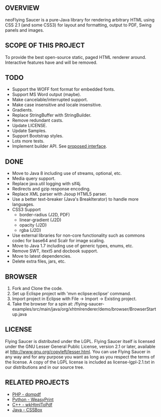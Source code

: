 OVERVIEW
--------
neoFlying Saucer is a pure-Java library for rendering arbitrary HTML 
using CSS 2.1 (and some CSS3) for layout and formatting, output to PDF, Swing panels
and images.

SCOPE OF THIS PROJECT
---------------------
To provide the best open-source static, paged HTML renderer around. Interactive features have and will be removed.

TODO
----
+ Support the WOFF font format for embedded fonts.
+ Support MS Word output (maybe).
+ Make cancelable/interrupted support.
+ Make case insensitive and locale insensitive.
+ Gradients.
+ Replace StringBuffer with StringBuilder.
+ Remove redundant casts.
+ Update LICENSE.
+ Update Samples.
+ Support Bootstrap styles.
+ Lots more tests.
+ Implement builder API. See [proposed interface](/flying-saucer-core/src/main/java/org/xhtmlrenderer/service/HtmlRenderServiceConfigBuilder.java).

DONE
----
+ Move to Java 8 including use of streams, optional, etc.
+ Media query support.
+ Replace java.util logging with slf4j.
+ Redirects and gzip response encoding.
+ Replace XML parser with Jsoup HTML5 parser.
+ Use a better text-breaker (Java's BreakIterator) to handle more languages.
+ CSS3 Support
  + border-radius (J2D, PDF)
  + linear-gradient (J2D)
  + opacity (J2D)
  + rgba (J2D)
+ Use external libraries for non-core functionality such as commons codec for base64 and Scalr for image scaling.
+ Move to Java 1.7 including use of generic types, enums, etc.
+ Remove SWT, itext5 and docbook support.
+ Move to latest dependencies.
+ Delete extra files, jars, etc.

BROWSER
-------
1. Fork and Clone the code.
2. Set up Eclispe project with 'mvn eclipse:eclipse' command.
3. Import project in Eclipse with File -> Import -> Existing project.
3. Take the browser for a spin at:
/flying-saucer-examples/src/main/java/org/xhtmlrenderer/demo/browser/BrowserStartup.java

LICENSE
-------
Flying Saucer is distributed under the LGPL.  Flying Saucer itself is licensed 
under the GNU Lesser General Public License, version 2.1 or later, available at
http://www.gnu.org/copyleft/lesser.html. You can use Flying Saucer in any
way and for any purpose you want as long as you respect the terms of the 
license. A copy of the LGPL license is included as license-lgpl-2.1.txt
in our distributions and in our source tree.

RELATED PROJECTS
----------------
+ [PHP - dompdf](https://github.com/dompdf/dompdf)
+ [Python - WeasyPrint](https://github.com/Kozea/WeasyPrint)
+ [C++ - wkHtmlToPdf](https://github.com/wkhtmltopdf/wkhtmltopdf)
+ [Java - CSSBox](http://cssbox.sourceforge.net/)

